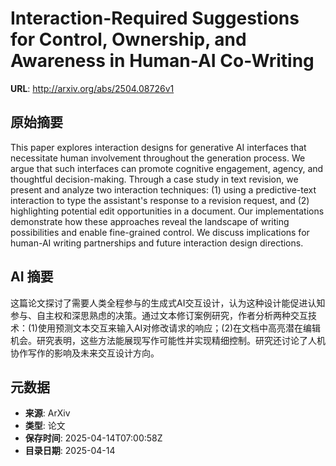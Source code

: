 # Interaction-Required Suggestions for Control, Ownership, and Awareness in Human-AI Co-Writing

**URL**: http://arxiv.org/abs/2504.08726v1

## 原始摘要

This paper explores interaction designs for generative AI interfaces that
necessitate human involvement throughout the generation process. We argue that
such interfaces can promote cognitive engagement, agency, and thoughtful
decision-making. Through a case study in text revision, we present and analyze
two interaction techniques: (1) using a predictive-text interaction to type the
assistant's response to a revision request, and (2) highlighting potential edit
opportunities in a document. Our implementations demonstrate how these
approaches reveal the landscape of writing possibilities and enable
fine-grained control. We discuss implications for human-AI writing partnerships
and future interaction design directions.


## AI 摘要

这篇论文探讨了需要人类全程参与的生成式AI交互设计，认为这种设计能促进认知参与、自主权和深思熟虑的决策。通过文本修订案例研究，作者分析两种交互技术：(1)使用预测文本交互来输入AI对修改请求的响应；(2)在文档中高亮潜在编辑机会。研究表明，这些方法能展现写作可能性并实现精细控制。研究还讨论了人机协作写作的影响及未来交互设计方向。

## 元数据

- **来源**: ArXiv
- **类型**: 论文
- **保存时间**: 2025-04-14T07:00:58Z
- **目录日期**: 2025-04-14
